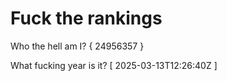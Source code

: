 # Fuck the rankings

Who the hell am I?
{ 24956357 }

What fucking year is it?
[ 2025-03-13T12:26:40Z ]
